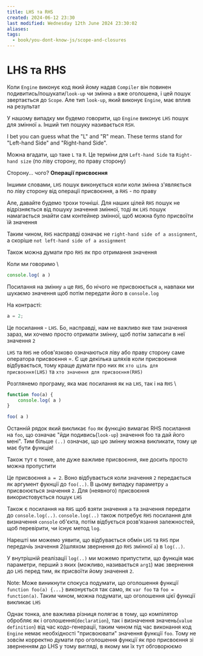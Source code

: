 ```yaml
---
title: LHS та RHS
created: 2024-06-12 23:30
last modified: Wednesday 12th June 2024 23:30:02
aliases: 
tags:
  - book/you-dont-know-js/scope-and-closures
---
```

# LHS та RHS

Коли `Engine` виконує код який йому надав `Compiler` він повинен подивитись/пошукати/`look-up` чи змінна `a` вже оголошена, і цей пошук звертається до `Scope`. Але тип `look-up`, який виконує `Engine`, має вплив на результат

У нашому випадку ми будемо говорити, що `Engine` виконує `LHS` пошук для змінної `a`. Інший тип пошуку називається `RSH`.

I bet you can guess what the "L" and "R" mean. These terms stand for "Left-hand Side" and
"Right-hand Side".

Можна вгадати, що таке `L` та `R`. Це терміни для `Left-hand Side` та `Right-hand size` (по ліву сторону, по праву сторону)

Сторону... чого? **Операції присвоєння**

Іншими словами, `LHS` пошук виконується коли коли змінна з'являється по ліву сторону від операції присвоєння, а `RHS` - по праву

Але, давайте будемо трохи точніші. Для наших цілей `RHS` пошук не відрізняється від пошуку значення змінної, тоді як `LHS` пошук намагається знайти сам контейнер змінної, щоб можна було присвоїти їй значення

Таким чином, `RHS` насправді означає не `right-hand side of a assignment`, а скоріше `not left-hand side of a assignment`

Також можна думати про `RHS` як про отримання значення

Коли ми говоримо \

```js
console.log( a )
```

Посилання на змінну `a` це `RHS`, бо нічого не присвоюється `a`, навпаки ми шукаємо значення щоб потім передати його в `console.log`

На контрасті:
```js
a = 2;
```

Це посилання - `LHS`. Бо, насправді, нам не важливо яке там значення зараз, ми хочемо просто отримати змінну, щоб потім записати в неї значення `2`

`LHS` та `RHS` не обов'язково означаються ліву або праву сторону саме оператора присвоєння =. Є ще декілька шляхів коли присвоєння відбувається, тому краще думати про них як `хто ціль для присвоєння(LHS)` та `хто значення для присвоєння(RHS)`

Розглянемо програму, яка має посилання як на `LHS`, так і на `RHS`
\
```js
function foo(a) {
	console.log( a )
}

foo( a )
```

Останній рядок який викликає `foo` як функцію вимагає RHS посилання на `foo`, що означає "йди подивись(`look-up`) значення foo та дай його мені". Тим більше `(..)` означає, що цю змінну можна викликати, тому це має бути функція!

Також тут є тонке, але дуже важливе присвоєння, яке досить просто можна пропустити

Це присвоєння `a = 2`. Воно відбувається коли значення `2` передається як аргумент фукнції до `foo(..)`. В цьому випадку параметру `a` присвоюється значення `2`. Для (неявного) присвоєння використовується пошук `LHS`

Також є посилання на `RHS` щоб взяти значення `a` та значення передати до `console.log(..)`. `console.log(..)` також потребує `RHS` посилання для визначення `console` об'єкта, потім відбується розв'язання залежностей, щоб перевірити, чи існує метод `log`.

Нарешті ми можемо уявити, що відбувається обмін `LHS` та `RHS` при передачіь значення 2(шляхом звернення до `RHS` змінної `a`) в `log(..)`.

У внутрішній реалізації `log(..)` ми можемо припустити, що функція має параметри, перший з яких (можливо, називається `arg1`) має звернення до `LHS` перед тим, як присвоїти йому значення `2`.

Note: Може виникнути спокуса подумати, що оголошення функції `function foo(a) {...}` виконується так само, як `var foo` та `foo = function(a)`. Таким чином, можна подумати, що оголошення цієї функції викликає `LHS`

Однак тонка, але важлива різниця полягає в тому, що компілятор обробляє як і оголошення(`declaration`), так і визначення значень(`value definition`) від час кодо-генерації, таким чином під час виконання код `Engine` немає необхідності "присвоювати" значення функції `foo`. Тому не зовсім корректно думати про оголошення функції як про присвоєння зі зверненням до LHS у тому вигляді, в якому ми їх тут обговорюємо

